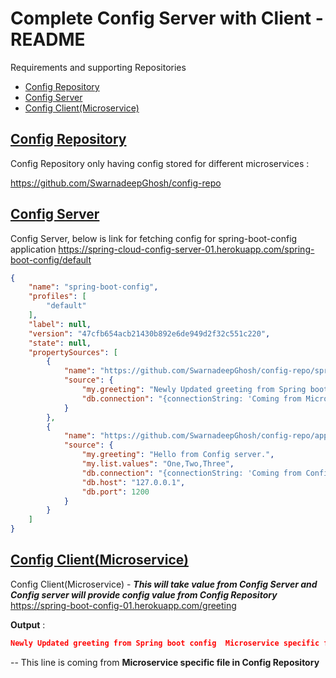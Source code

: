 # Complete Config Server with Client - README



Requirements and supporting Repositories

- [Config Repository](#config-repository)
- [Config Server](#config-server)
- [Config Client(Microservice)](#config-clientmicroservice)



## [Config Repository](https://github.com/SwarnadeepGhosh/config-repo)

Config Repository only having config stored for different microservices : 

https://github.com/SwarnadeepGhosh/config-repo



## [Config Server](https://github.com/SwarnadeepGhosh/spring-cloud-config-server)

Config Server, below is link for fetching config for spring-boot-config application
https://spring-cloud-config-server-01.herokuapp.com/spring-boot-config/default

```json
{
    "name": "spring-boot-config",
    "profiles": [
        "default"
    ],
    "label": null,
    "version": "47cfb654acb21430b892e6de949d2f32c551c220",
    "state": null,
    "propertySources": [
        {
            "name": "https://github.com/SwarnadeepGhosh/config-repo/spring-boot-config.yml",
            "source": {
                "my.greeting": "Newly Updated greeting from Spring boot config  Microservice specific file.",
                "db.connection": "{connectionString: 'Coming from Microservice specific file}"
            }
        },
        {
            "name": "https://github.com/SwarnadeepGhosh/config-repo/application.yml",
            "source": {
                "my.greeting": "Hello from Config server.",
                "my.list.values": "One,Two,Three",
                "db.connection": "{connectionString: 'Coming from Config server', userName: 'mydbConfig', password: 'mypass'}",
                "db.host": "127.0.0.1",
                "db.port": 1200
            }
        }
    ]
}
```



## [Config Client(Microservice)](https://github.com/SwarnadeepGhosh/spring-boot-config)

Config Client(Microservice) - ***This will take value from Config Server and Config server will provide config value from Config Repository***
https://spring-boot-config-01.herokuapp.com/greeting



**Output** : 

```json
Newly Updated greeting from Spring boot config  Microservice specific file.{connectionString: 'Coming from Microservice specific file}127.0.0.1
```

-- This line is coming from **Microservice specific file in Config Repository**


